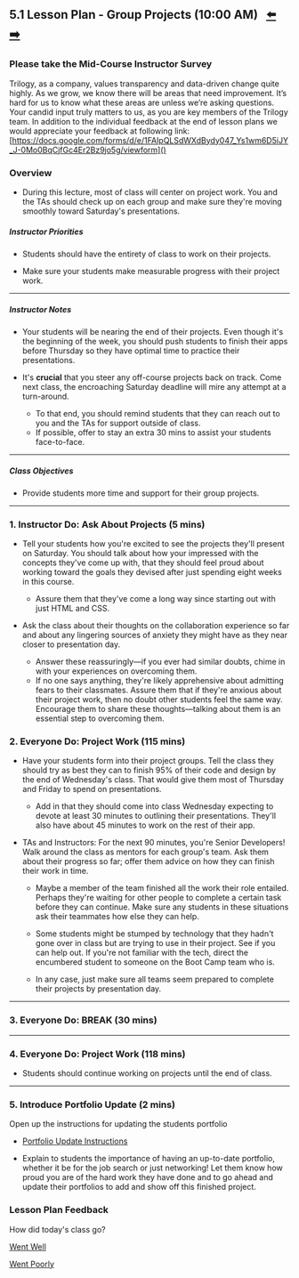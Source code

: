 ## 5.1 Lesson Plan - Group Projects (10:00 AM) <!--links--> &nbsp; [⬅️](../../04-Week/05-Day/05-Day-LessonPlan.md) &nbsp; [➡️](../02-Day/02-Day-LessonPlan.md)

### Please take the Mid-Course Instructor Survey

Trilogy, as a company, values transparency and data-driven change quite highly. As we grow, we know there will be areas that need improvement. It’s hard for us to know what these areas are unless we’re asking questions. Your candid input truly matters to us, as you are key members of the Trilogy team. In addition to the individual feedback at the end of lesson plans
we would appreciate your feedback at following link:
[https://docs.google.com/forms/d/e/1FAIpQLSdWXdBydy047_Ys1wm6D5iJY_J-0Mo0BqCjfGc4Er2Bz9jo5g/viewform]()

### Overview

* During this lecture, most of class will center on project work. You and the TAs should check up on each group and make sure they're moving smoothly toward Saturday's presentations. 

##### Instructor Priorities

* Students should have the entirety of class to work on their projects.

* Make sure your students make measurable progress with their project work.

- - -

##### Instructor Notes

* Your students will be nearing the end of their projects. Even though it's the beginning of the week, you should push students to finish their apps before Thursday so they have optimal time to practice their presentations.

* It's **crucial** that you steer any off-course projects back on track. Come next class, the encroaching Saturday deadline will mire any attempt at a turn-around.

  * To that end, you should remind students that they can reach out to you and the TAs for support outside of class.
  * If possible, offer to stay an extra 30 mins to assist your students face-to-face.

- - -

##### Class Objectives

* Provide students more time and support for their group projects.

- - -

### 1. Instructor Do: Ask About Projects (5 mins)

* Tell your students how you're excited to see the projects they'll present on Saturday. You should talk about how your impressed with the concepts they've come up with, that they should feel proud about working toward the goals they devised after just spending eight weeks in this course.

  * Assure them that they've come a long way since starting out with just HTML and CSS.

* Ask the class about their thoughts on the collaboration experience so far and about any lingering sources of anxiety they might have as they near closer to presentation day. 	
  * Answer these reassuringly—if you ever had similar doubts, chime in with your experiences on overcoming them.  
  * If no one says anything, they're likely apprehensive about admitting fears to their classmates. Assure them that if they're anxious about their project work, then no doubt other students feel the same way. Encourage them to share these thoughts—talking about them is an essential step to overcoming them.

### 2. Everyone Do: Project Work (115 mins)

* Have your students form into their project groups. Tell the class they should try as best they can to finish 95% of their code and design by the end of Wednesday's class. That would give them most of Thursday and Friday to spend on presentations.

  * Add in that they should come into class Wednesday expecting to devote at least 30 minutes to outlining their presentations. They'll also have about 45 minutes to work on the rest of their app.

* TAs and Instructors: For the next 90 minutes, you're Senior Developers! Walk around the class as mentors for each group's team. Ask them about their progress so far; offer them advice on how they can finish their work in time.
  
  * Maybe a member of the team finished all the work their role entailed. Perhaps they're waiting for other people to complete a certain task before they can continue. Make sure any students in these situations ask their teammates how else they can help.
  
  * Some students might be stumped by technology that they hadn't gone over in class but are trying to use in their project. See if you can help out. If you're not familiar with the tech, direct the encumbered student to someone on the Boot Camp team who is.
  
  * In any case, just make sure all teams seem prepared to complete their projects by presentation day.

- - -

### 3. Everyone Do: BREAK (30 mins)

- - -

### 4. Everyone Do: Project Work (118 mins)

* Students should continue working on projects until the end of class.

- - -

### 5. Introduce Portfolio Update (2 mins)

Open up the instructions for updating the students portfolio

* [Portfolio Update Instructions](../../../../01-Class-Content/09-portfolio-update/01-Homework/Instructions/README.md)

* Explain to students the importance of having an up-to-date portfolio, whether it be for the job search or just networking! Let them know how proud you are of the hard work they have done and to go ahead and update their portfolios to add and show off this finished project.

### Lesson Plan Feedback

How did today's class go?

[Went Well](http://www.surveygizmo.com/s3/4325914/FS-Curriculum-Feedback?format=ft&sentiment=positive&lesson=05.01)

[Went Poorly](http://www.surveygizmo.com/s3/4325914/FS-Curriculum-Feedback?format=ft&sentiment=negative&lesson=05.01)
